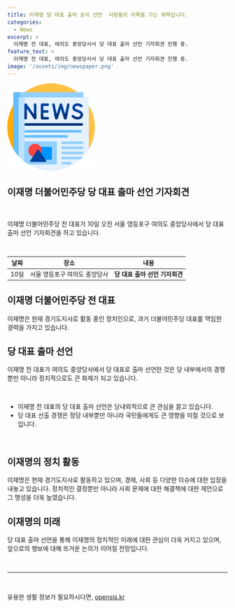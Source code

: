 ```yaml
---
title: 이재명 당 대표 출마 공식 선언  사람들의 이목을 끄는 제목입니다.
categories:
  - News
excerpt: >
  이재명 전 대표, 여의도 중앙당사서 당 대표 출마 선언 기자회견 진행 중.
feature_text: >
  이재명 전 대표, 여의도 중앙당사서 당 대표 출마 선언 기자회견 진행 중.
image: '/assets/img/newspaper.png'
---
```


<p><img src="/assets/img/newspaper.png" alt="kimp 속보" /></p>

<h2 data-ke-size="size26">이재명 더불어민주당 당 대표 출마 선언 기자회견</h2>

<p data-ke-size="size16">&nbsp;</p>

<p data-ke-size="size16">이재명 더불어민주당 전 대표가 10일 오전 서울 영등포구 여의도 중앙당사에서 당 대표 출마 선언 기자회견을 하고 있습니다.</p>

<p data-ke-size="size16">&nbsp;</p>

<table>
<thead>
<tr>
<th style="text-align: center;">날짜</th>
<th style="text-align: center;">장소</th>
<th style="text-align: center;">내용</th>
</tr>
</thead>
<tbody>
<tr>
<td style="text-align: center;">10일</td>
<td style="text-align: center;">서울 영등포구 여의도 중앙당사</td>
<td style="text-align: center;"><b>당 대표 출마 선언 기자회견</b></td>
</tr>
</tbody>
</table>

<h2 data-ke-size="size26">이재명 더불어민주당 전 대표</h2>

<p data-ke-size="size16">이재명은 현재 경기도지사로 활동 중인 정치인으로, 과거 더불어민주당 대표를 역임한 경력을 가지고 있습니다.</p>

<h2 data-ke-size="size26">당 대표 출마 선언</h2>

<p data-ke-size="size16">이재명 전 대표가 여의도 중앙당사에서 당 대표로 출마 선언한 것은 당 내부에서의 경쟁 뿐만 아니라 정치적으로도 큰 화제가 되고 있습니다. </p>

<p data-ke-size="size16">&nbsp;</p>

<ul>
<li>이재명 전 대표의 당 대표 출마 선언은 당내외적으로 큰 관심을 끌고 있습니다.</li>
<li>당 대표 선출 경쟁은 정당 내부뿐만 아니라 국민들에게도 큰 영향을 미칠 것으로 보입니다.</li>
</ul>

<p data-ke-size="size16">&nbsp;</p>

<h2 data-ke-size="size26">이재명의 정치 활동</h2>

<p data-ke-size="size16">이재명은 현재 경기도지사로 활동하고 있으며, 경제, 사회 등 다양한 이슈에 대한 입장을 내놓고 있습니다. 정치적인 결정뿐만 아니라 사회 문제에 대한 해결책에 대한 제언으로 그 명성을 더욱 높였습니다.</p>

<h2 data-ke-size="size26">이재명의 미래</h2>

<p data-ke-size="size16">당 대표 출마 선언을 통해 이재명의 정치적인 미래에 대한 관심이 더욱 커지고 있으며, 앞으로의 행보에 대해 뜨거운 논의가 이어질 전망입니다.</p>

<p data-ke-size="size16">&nbsp;</p>

<hr>

<p data-ke-size="size16">&nbsp;</p>
유용한 생활 정보가 필요하시다면, <a href="https://opensis.kr" rel="dofollow">opensis.kr</a>


